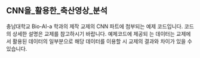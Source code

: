 ## CNN을_활용한_축산영상_분석

충남대학교 Bio-AI-a 학과의 제작 교제의 CNN 파트에 첨부되는 예제 코드입니다. 코드의 상세한 설명은 교제를 참고하시기 바랍니다. 예제코드에 제공되
는 데이터는 교제에서 활용된 데이터의 일부분으로 해당 데이터를 이용할 시 교제의 결과와 차이가 있을 수 있습니다.
